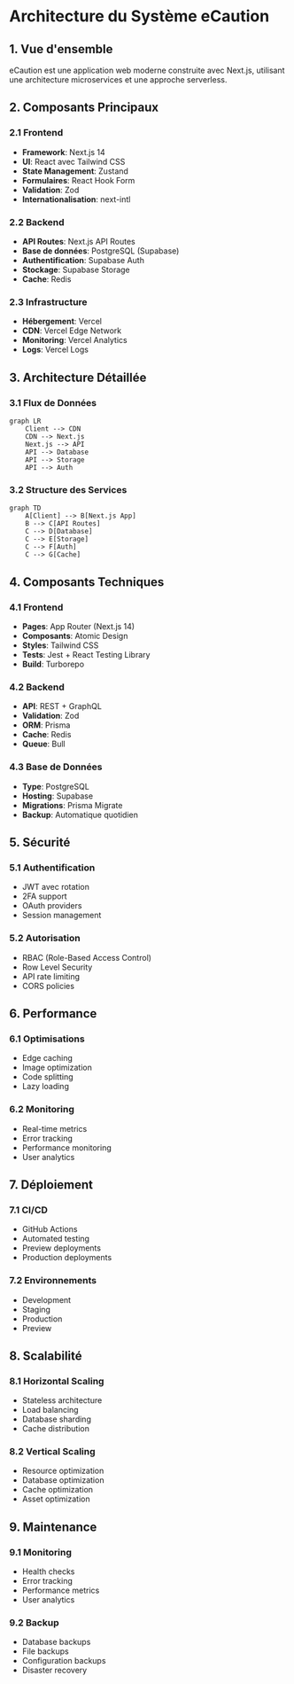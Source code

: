 # Architecture du Système eCaution

## 1. Vue d'ensemble

eCaution est une application web moderne construite avec Next.js, utilisant une architecture microservices et une approche serverless.

## 2. Composants Principaux

### 2.1 Frontend
- **Framework**: Next.js 14
- **UI**: React avec Tailwind CSS
- **State Management**: Zustand
- **Formulaires**: React Hook Form
- **Validation**: Zod
- **Internationalisation**: next-intl

### 2.2 Backend
- **API Routes**: Next.js API Routes
- **Base de données**: PostgreSQL (Supabase)
- **Authentification**: Supabase Auth
- **Stockage**: Supabase Storage
- **Cache**: Redis

### 2.3 Infrastructure
- **Hébergement**: Vercel
- **CDN**: Vercel Edge Network
- **Monitoring**: Vercel Analytics
- **Logs**: Vercel Logs

## 3. Architecture Détaillée

### 3.1 Flux de Données
```mermaid
graph LR
    Client --> CDN
    CDN --> Next.js
    Next.js --> API
    API --> Database
    API --> Storage
    API --> Auth
```

### 3.2 Structure des Services
```mermaid
graph TD
    A[Client] --> B[Next.js App]
    B --> C[API Routes]
    C --> D[Database]
    C --> E[Storage]
    C --> F[Auth]
    C --> G[Cache]
```

## 4. Composants Techniques

### 4.1 Frontend
- **Pages**: App Router (Next.js 14)
- **Composants**: Atomic Design
- **Styles**: Tailwind CSS
- **Tests**: Jest + React Testing Library
- **Build**: Turborepo

### 4.2 Backend
- **API**: REST + GraphQL
- **Validation**: Zod
- **ORM**: Prisma
- **Cache**: Redis
- **Queue**: Bull

### 4.3 Base de Données
- **Type**: PostgreSQL
- **Hosting**: Supabase
- **Migrations**: Prisma Migrate
- **Backup**: Automatique quotidien

## 5. Sécurité

### 5.1 Authentification
- JWT avec rotation
- 2FA support
- OAuth providers
- Session management

### 5.2 Autorisation
- RBAC (Role-Based Access Control)
- Row Level Security
- API rate limiting
- CORS policies

## 6. Performance

### 6.1 Optimisations
- Edge caching
- Image optimization
- Code splitting
- Lazy loading

### 6.2 Monitoring
- Real-time metrics
- Error tracking
- Performance monitoring
- User analytics

## 7. Déploiement

### 7.1 CI/CD
- GitHub Actions
- Automated testing
- Preview deployments
- Production deployments

### 7.2 Environnements
- Development
- Staging
- Production
- Preview

## 8. Scalabilité

### 8.1 Horizontal Scaling
- Stateless architecture
- Load balancing
- Database sharding
- Cache distribution

### 8.2 Vertical Scaling
- Resource optimization
- Database optimization
- Cache optimization
- Asset optimization

## 9. Maintenance

### 9.1 Monitoring
- Health checks
- Error tracking
- Performance metrics
- User analytics

### 9.2 Backup
- Database backups
- File backups
- Configuration backups
- Disaster recovery



